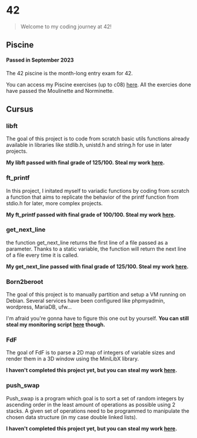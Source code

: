 # 42
> Welcome to my coding journey at 42!
## Piscine
#### Passed in September 2023
The 42 piscine is the month-long entry exam for 42.

You can access my Piscine exercises (up to c08) [here](https://github.com/rwintgen/42/tree/main/piscine_42). All the exercies done have passed the Moulinette and Norminette.

## Cursus
### libft
The goal of this project is to code from scratch basic utils functions already available in libraries like stdlib.h, unistd.h and string.h for use in later projects.

__My libft passed with final grade of 125/100. Steal my work [here](https://github.com/rwintgen/42/tree/main/libft).__

### ft_printf
In this project, I initated myself to variadic functions by coding from scratch a function that aims to replicate the behavior of the printf function from stdio.h for later, more complex projects.

__My ft_printf passed with final grade of 100/100. Steal my work [here](https://github.com/rwintgen/42/tree/main/ft_printf).__

### get_next_line
the function get_next_line returns the first line of a file passed as a parameter. Thanks to a static variable, the function will return the next line of a file every time it is called.

__My get_next_line passed with final grade of 125/100. Steal my work [here](https://github.com/rwintgen/42/tree/main/get_next_line).__

### Born2beroot
The goal of this project is to manually partition and setup a VM running on Debian. Several services have been configured like phpmyadmin, wordpress, MariaDB, ufw...

I'm afraid you're gonna have to figure this one out by yourself. __You can still steal my monitoring script [here](https://github.com/rwintgen/42/tree/main/Born2beroot) though.__

### FdF
The goal of FdF is to parse a 2D map of integers of variable sizes and render them in a 3D window using the MiniLibX library.

__I haven't completed this project yet, but you can steal my work [here](https://github.com/rwintgen/42/tree/main/FdF).__

### push_swap
Push_swap is a program which goal is to sort a set of random integers by ascending order in the least amount of operations as possible using 2 stacks. A given set of operations need to be programmed to manipulate the chosen data structure (in my case double linked lists).

__I haven't completed this project yet, but you can steal my work [here](https://github.com/rwintgen/42/tree/main/push_swap).__

